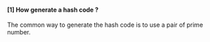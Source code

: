 #### [1] How generate a hash code ?

The common way to generate the hash code is to use a pair of prime number.
